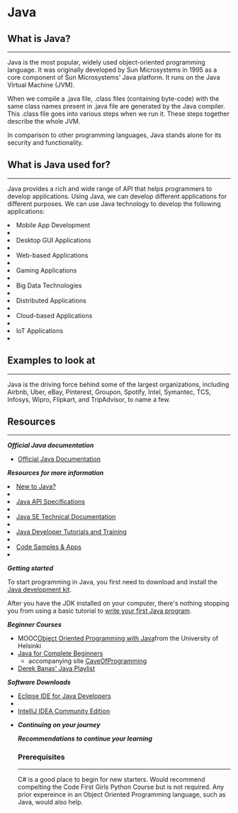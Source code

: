 # Java

## What is Java?
---
Java is the most popular, widely used object-oriented programming language. It was originally developed by Sun Microsystems in 1995 as a core component of Sun Microsystems’ Java platform. It runs on the Java Virtual Machine (JVM). 

When we compile a .java file, .class files (containing byte-code) with the same class names present in .java file are generated by the Java compiler. This .class file goes into various steps when we run it. These steps together describe the whole JVM. 

In comparison to other programming languages, Java stands alone for its security and functionality.

## What is Java used for?
---
Java provides a rich and wide range of API that helps programmers to develop applications. Using Java, we can develop different applications for different purposes. We can use Java technology to develop the following applications:

<li>Mobile App Development<li>
<li>Desktop GUI Applications<li>
<li>Web-based Applications<li>
<li>Gaming Applications<li>
<li>Big Data Technologies<li>
<li>Distributed Applications<li>
<li>Cloud-based Applications<li>
<li>IoT Applications<li>

## Examples to look at
---

Java is the driving force behind some of the largest organizations, including Airbnb, Uber, eBay, Pinterest, Groupon, Spotify, Intel, Symantec, TCS, Infosys, Wipro, Flipkart, and TripAdvisor, to name a few. 

## Resources
---

***Official Java documentation***

<ul>
  <li><a href="https://docs.oracle.com/javase/tutorial/">Official Java Documentation</a></li>
</ul>

***Resources for more information***

<li><a href="http://www.oracle.com/technetwork/topics/newtojava/overview/index.html">New to Java?</a><li>
<li><a href="http://www.oracle.com/technetwork/java/api-141528.html">Java API Specifications</a><li>
<li><a href="http://docs.oracle.com/javase/">Java SE Technical Documentation</a><li>
<li><a href="http://www.oracle.com/technetwork/java/index-jsp-135888.html">Java Developer Tutorials and Training</a><li>
<li><a href="http://www.oracle.com/technetwork/java/javase/documentation/index.html">Code Samples & Apps</a><li>


***Getting started***

To start programming in Java, you first need to download and install the <a href="http://www.oracle.com/technetwork/java/javase/downloads/jdk8-downloads-2133151.html">Java development kit</a>.

After you have the JDK installed on your computer, there's nothing stopping you from using a basic tutorial to <a href="https://www.thoughtco.com/creating-your-first-java-program-2034124">write your first Java program</a>.

***Beginner Courses***

<ul>
  <li>MOOC<a href="http://mooc.fi/english.html">Object Oriented Programming with Java</a>from the University of Helsinki</li>
  <li>
  <a href="https://www.udemy.com/java-tutorial">Java for Complete Beginners</a>
  <ul><li>accompanying site <a href="http://caveofprogramming.com">CaveOfProgramming</a></li></ul></li>
  <li><a href="https://www.youtube.com/playlist?list=PLE7E8B7F4856C9B19">Derek Banas' Java Playlist</a></li>
</ul>

***Software Downloads***

<ul>
    <li><a href="http://www.eclipse.org/downloads/">Eclipse IDE for Java Developers</a><li>
    <li><a href="http://jetbrains.com/idea">IntelliJ IDEA Community Edition</a><li>


***Continuing on your journey***


***Recommendations to continue your learning***


### Prerequisites
---
C# is a good place to begin for new starters. Would recommend compelting the Code First Girls Python Course but is not required. Any prior expereince in an Object Oriented Programming language, such as Java, would also help. 
